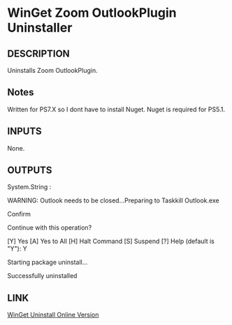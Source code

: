# WinGet Zoom OutlookPlugin Uninstaller

## DESCRIPTION

Uninstalls Zoom OutlookPlugin.

## Notes

Written for PS7.X so I dont have to install Nuget. Nuget is required for PS5.1.

## INPUTS

None.

## OUTPUTS

System.String :

WARNING: Outlook needs to be closed...Preparing to Taskkill Outlook.exe

Confirm

Continue with this operation?

[Y] Yes  [A] Yes to All  [H] Halt Command  [S] Suspend  [?] Help (default is "Y"): Y

Starting package uninstall...

Successfully uninstalled

## LINK

[WinGet Uninstall Online Version](https://learn.microsoft.com/en-us/windows/package-manager/winget/uninstall)
